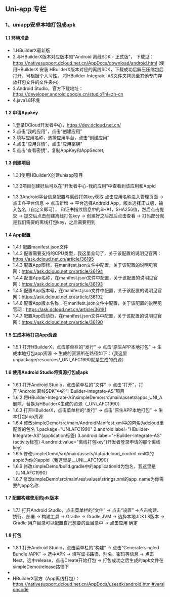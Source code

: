 ## Uni-app 专栏

### 1、uniapp安卓本地打包成apk

#### 1.1 环境准备

-  1.HBuilderX最新版
  -  2.与HBuilderX版本对应版本的“Android 离线SDK - 正式版”， 下载见：https://nativesupport.dcloud.net.cn/AppDocs/download/android.html
     (使用HBuilderX 安装 HBuilderX版本对应的离线SDK，下载成功后解压压缩包后打开，可根据个人习性，
  将HBuilder-Integrate-AS文件夹拷贝至其他专门存放打包文件的文件夹内)
-  3.Android Studio，官方下载地址：https://developer.android.google.cn/studio?hl=zh-cn
-  4.java1.8环境

#### 1.2 申请Appkey

-  1.登录DCloud开发者中心，https://dev.dcloud.net.cn/
-  2.点击“我的应用”，点击“创建应用”
-  3.填写应用名称，选择应用平台，点击“创建应用”
-  4.点击“应用详情”，点击“应用密钥”
-  5.点击“查看密钥”，复制AppKey和AppSecret;

#### 1.3 创建项目

-   1.3.1使用HBuilderX创建uniapp项目

-   1.3.2项目创建好后可以在“开发者中心-我的应用”中查看到该应用和Appid

  -   1.3.3Android平台信息配置与离线打包key获取
      点击应用名称进入管理页面 -> 点击各平台信息 -> 点击新增 -> 平台选择Android App，版本选择正式版，输入包名（自定义即可），
      和证书指纹信息中的SHA1，SHA256值，然后点击提交 -> 提交后点击创建离线打包key -> 创建好之后然后点击查看 -> 
      打码部分就是我们需要的离线打包key，之后需要用到

#### 1.4 App配置
    
-   1.4.1 配置manifest.json文件
-   1.4.2 配置需要支持的CPU类型，我这里全勾了，关于该配置的说明见官网：https://ask.dcloud.net.cn/article/36195
-   1.4.3 配置App图标，在manifest.json文件中配置，关于该配置的说明见官网：https://ask.dcloud.net.cn/article/36194
-   1.4.4 配置App名称，在manifest.json文件中配置，关于该配置的说明见官网：https://ask.dcloud.net.cn/article/36193
-   1.4.5 配置App版本号，在manifest.json文件中配置，关于该配置的说明见官网：https://ask.dcloud.net.cn/article/36192
-   1.4.6 配置App版本名称，在manifest.json文件中配置，关于该配置的说明见官网：https://ask.dcloud.net.cn/article/36191
-   1.4.7 配置App启动页，在manifest.json文件中配置，关于该配置的说明见官网：https://ask.dcloud.net.cn/article/36190

#### 1.5 生成本地打包App资源

-   1.5.1 打开HBuilderX，点击菜单栏的“发行” -> 点击“原生APP本地打包” -> 生成本地打包app资源 
    -> 生成的资源所在路径如下：（我这里unpackage/resources/_UNI_AFC1990就是生成的资源）

#### 1.6 使用Android Studio将资源打包成apk

-  1.6.1 打开Android Studio，点击菜单栏的“文件” -> 点击“打开”，打开“Android 离线SDK”中的“HBuilder-Integrate-AS”项目
-  1.6.2 将HBuilder-Integrate-AS\simpleDemo\src\main\assets\apps_UNI_A删除，替换为HBuilderX生成的资源（_UNI_AFC1990）
-  1.6.3 打开HBuilderX，点击菜单栏的“发行” -> 点击“原生APP本地打包” -> 生本打包app资源
-  1.6.4 修改simpleDemo/src/main/AndroidManifest.xml中的包名为dcloud里配置的包名
    1.package="UNI.AFC1990"
    2.android:label="HBuilder-Integrate-AS"(application标签)
    3.android:label="HBuilder-Integrate-AS"(activity标签)
    4.android:value="离线打包key"(开发者登录申请的那个离线key)
-  1.6.5 修改simpleDemo/src/main/assets/data/dcloud_control.xml中的appid为你的appid（我这里是__UNI__AFC1990）
-  1.6.6 修改simpleDemo/build.gradle中的applicationId为包名，我这里是（UNI.AFC1990）
-  1.6.7 修改simpleDemo\src\main\res\values\strings.xml的app_name为你需要的app名称

#### 1.7 配置构建使用的jdk版本

-  1.7.1 打开Android Studio，点击菜单栏的“文件” -> 点击“设置” ->点击构建、执行、部署 -> 构建工具 -> Gradle -> Gradle JVM 
    -> 选择本地JDK1.8版本 -> Gradle 用户目录可以配置自己想要的盘目录中 -> 点击应用 确定

#### 1.8 打包

-  1.8.1 打开Android Studio，点击菜单栏的“构建” -> 点击“Generate singled Bundle /APK” -> 选中APK -> 填写证书路径，别名，密码等信息
   -> 点击Next，选中release，点击Create开始打包 -> 打包成功之后生成的apk文件在simpleDemo/release路径下 
- 
-  HBuilderX官方（App离线打包）： https://nativesupport.dcloud.net.cn/AppDocs/usesdk/android.html#versioncode


